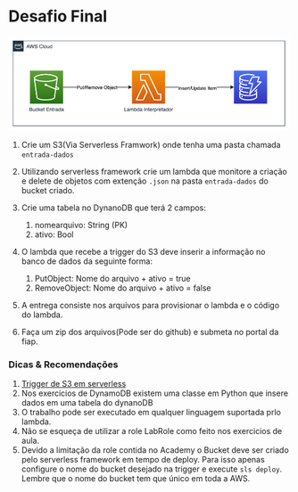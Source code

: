 # Desafio Final

![](img/desafio-final-cloud-computing.png)

1. Crie um S3(Via Serverless Framwork) onde tenha uma pasta chamada `entrada-dados`
2. Utilizando serverless framework crie um lambda que monitore a criação e delete de objetos com extenção `.json` na pasta `entrada-dados` do bucket criado.
3. Crie uma tabela no DynanoDB que terá 2 campos:
   1. nomearquivo: String (PK)
   2. ativo: Bool
4. O lambda que recebe a trigger do S3 deve inserir a informação no banco de dados da seguinte forma:
   1. PutObject: Nome do arquivo + ativo = true
   2. RemoveObject: Nome do arquivo + ativo = false

5. A entrega consiste nos arquivos para provisionar o lambda e o código do lambda.
6. Faça um zip dos arquivos(Pode ser do github) e submeta no portal da fiap.


### Dicas & Recomendações

1. [Trigger de S3 em serverless](https://www.serverless.com/framework/docs/providers/aws/events/s3)
2. Nos exercicios de DynamoDB existem uma classe em Python que insere dados em uma tabela do dynanoDB
3. O trabalho pode ser executado em qualquer linguagem suportada prlo lambda.
4. Não se esqueça de utilizar a role LabRole como feito nos exercicios de aula.
5. Devido a limitação da role contida no Academy o Bucket deve ser criado pelo serverless framework em tempo de deploy. Para isso apenas configure o nome do bucket desejado na trigger e execute `sls deploy`. Lembre que o nome do bucket tem que único em toda a AWS.
